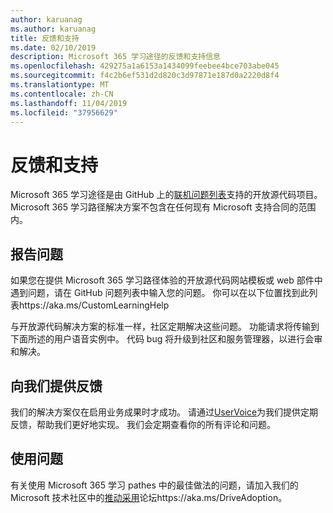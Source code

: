 ```yaml
---
author: karuanag
ms.author: karuanag
title: 反馈和支持
ms.date: 02/10/2019
description: Microsoft 365 学习途径的反馈和支持信息
ms.openlocfilehash: 429275a1a6153a1434099feebee4bce703abe045
ms.sourcegitcommit: f4c2b6ef531d2d820c3d97871e187d0a2220d8f4
ms.translationtype: MT
ms.contentlocale: zh-CN
ms.lasthandoff: 11/04/2019
ms.locfileid: "37956629"
---
```

# <a name="feedback-and-support"></a>反馈和支持

Microsoft 365 学习途径是由 GitHub 上的[联机问题列表](https://aka.ms/CustomLearningHelp)支持的开放源代码项目。 Microsoft 365 学习路径解决方案不包含在任何现有 Microsoft 支持合同的范围内。  

## <a name="report-issues"></a>报告问题

如果您在提供 Microsoft 365 学习路径体验的开放源代码网站模板或 web 部件中遇到问题，请在 GitHub 问题列表中输入您的问题。  你可以在以下位置找到此列表https://aka.ms/CustomLearningHelp  

与开放源代码解决方案的标准一样，社区定期解决这些问题。 功能请求将传输到下面所述的用户语音实例中。 代码 bug 将升级到社区和服务管理器，以进行会审和解决。  

## <a name="provide-us-feedback"></a>向我们提供反馈

我们的解决方案仅在启用业务成果时才成功。  请通过[UserVoice](https://microsoftteams.uservoice.com/forums/913429-learning-solutions)为我们提供定期反馈，帮助我们更好地实现。  我们会定期查看你的所有评论和问题。 

## <a name="usage-questions"></a>使用问题

有关使用 Microsoft 365 学习 pathes 中的最佳做法的问题，请加入我们的 Microsoft 技术社区中的[推动采用](https://aka.ms/DriveAdoption)论坛https://aka.ms/DriveAdoption。 

